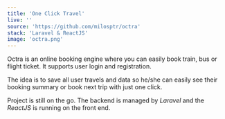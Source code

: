 ```yaml
---
title: 'One Click Travel'
live: ''
source: 'https://github.com/milosptr/octra'
stack: 'Laravel & ReactJS'
image: 'octra.png'
---
```


Octra is an online booking engine where you can easily book train, bus or flight ticket. It supports user login and registration. 

The idea is to save all user travels and data so he/she can easily see their booking summary or book next trip with just one click. 

Project is still on the go. The backend is managed by _Laravel_ and the _ReactJS_ is running on the front end. 
